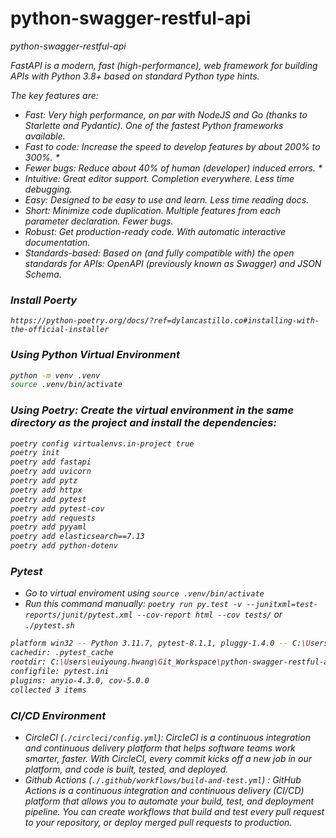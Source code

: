 # python-swagger-restful-api
<i>python-swagger-restful-api

FastAPI is a modern, fast (high-performance), web framework for building APIs with Python 3.8+ based on standard Python type hints.

The key features are:

- Fast: Very high performance, on par with NodeJS and Go (thanks to Starlette and Pydantic). One of the fastest Python frameworks available.
- Fast to code: Increase the speed to develop features by about 200% to 300%. *
- Fewer bugs: Reduce about 40% of human (developer) induced errors. *
- Intuitive: Great editor support. Completion everywhere. Less time debugging.
- Easy: Designed to be easy to use and learn. Less time reading docs.
- Short: Minimize code duplication. Multiple features from each parameter declaration. Fewer bugs.
- Robust: Get production-ready code. With automatic interactive documentation.
- Standards-based: Based on (and fully compatible with) the open standards for APIs: OpenAPI (previously known as Swagger) and JSON Schema.


### Install Poerty
```
https://python-poetry.org/docs/?ref=dylancastillo.co#installing-with-the-official-installer
```


### Using Python Virtual Environment
```bash
python -m venv .venv
source .venv/bin/activate
```


### Using Poetry: Create the virtual environment in the same directory as the project and install the dependencies:
```bash
poetry config virtualenvs.in-project true
poetry init
poetry add fastapi
poetry add uvicorn
poetry add pytz
poetry add httpx
poetry add pytest
poetry add pytest-cov
poetry add requests
poetry add pyyaml
poetry add elasticsearch==7.13
poetry add python-dotenv
```


### Pytest
- Go to virtual enviroment using `source .venv/bin/activate`
- Run this command manually: `poetry run py.test -v --junitxml=test-reports/junit/pytest.xml --cov-report html --cov tests/` or `./pytest.sh`
```bash
platform win32 -- Python 3.11.7, pytest-8.1.1, pluggy-1.4.0 -- C:\Users\euiyoung.hwang\Git_Workspace\python-swagger-restful-api\.venv\Scripts\python.exe
cachedir: .pytest_cache
rootdir: C:\Users\euiyoung.hwang\Git_Workspace\python-swagger-restful-api\tests
configfile: pytest.ini
plugins: anyio-4.3.0, cov-5.0.0
collected 3 items
```


### CI/CD Environment
- CircleCI (`./circleci/config.yml`): CircleCI is a continuous integration and continuous delivery platform that helps software teams work smarter, faster. With CircleCI, every commit kicks off a new job in our platform, and code is built, tested, and deployed. 
- Github Actions (`./.github/workflows/build-and-test.yml`) : GitHub Actions is a continuous integration and continuous delivery (CI/CD) platform that allows you to automate your build, test, and deployment pipeline. You can create workflows that build and test every pull request to your repository, or deploy merged pull requests to production.
